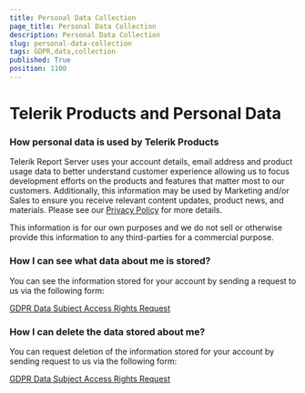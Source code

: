 ```yaml
---
title: Personal Data Collection
page_title: Personal Data Collection
description: Personal Data Collection
slug: personal-data-collection
tags: GDPR,data,collection
published: True
position: 1100
---
```


# Telerik Products and Personal Data

### How personal data is used by Telerik Products

Telerik Report Server uses your account details, email address and product usage data to better understand customer experience allowing us to focus development efforts on the products and features 
that matter most to our customers. Additionally, this information may be used by Marketing and/or Sales to ensure you receive relevant content updates, product news, and materials. 
Please see our [Privacy Policy](https://www.progress.com/legal/privacy-policy) for more details.

This information is for our own purposes and we do not sell or otherwise provide this information to any third-parties for a commercial purpose.

### How I can see what data about me is stored?

You can see the information stored for your account by sending a request to us via the following form:

[GDPR Data Subject Access Rights Request](https://app.onetrust.com/app/#/webform/65e969b1-9755-4cb6-adbb-0ae5939fb132)

### How I can delete the data stored about me?

You can request deletion of the information stored for your account by sending request to us via the following form:

[GDPR Data Subject Access Rights Request](https://app.onetrust.com/app/#/webform/65e969b1-9755-4cb6-adbb-0ae5939fb132)